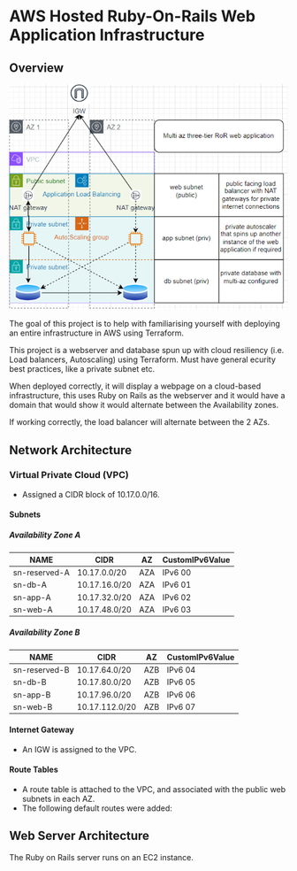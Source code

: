 # AWS Hosted Ruby-On-Rails Web Application Infrastructure 

## Overview
![Architecture of the project](/img/architecture.png)

The goal of this project is to help with familiarising 
yourself with deploying an entire infrastructure in 
AWS using Terraform.

This project is a webserver and database spun up with cloud resiliency 
(i.e. Load balancers, Autoscaling) using Terraform. Must have general 
ecurity best practices, like a private subnet etc. 

When deployed correctly, it will display a webpage on a cloud-based 
infrastructure, this uses Ruby on Rails as the webserver and it would 
have a domain that would show it would alternate between the Availability 
zones.

If working correctly, the load balancer will alternate between the 2 AZs.

## Network Architecture

### Virtual Private Cloud (VPC)
* Assigned a CIDR block of 10.17.0.0/16.

#### Subnets
##### Availability Zone A
| NAME | CIDR | AZ | CustomIPv6Value |
|------|------|----|-----------------|
|sn-reserved-A | 10.17.0.0/20 | AZA | IPv6 00 |
|sn-db-A | 10.17.16.0/20 | AZA | IPv6 01 |
|sn-app-A | 10.17.32.0/20 | AZA | IPv6 02 |
|sn-web-A | 10.17.48.0/20 | AZA | IPv6 03 |

##### Availability Zone B
| NAME | CIDR | AZ | CustomIPv6Value |
|------|------|----|-----------------|
| sn-reserved-B | 10.17.64.0/20 | AZB | IPv6 04 |
| sn-db-B | 10.17.80.0/20 | AZB | IPv6 05 |
| sn-app-B | 10.17.96.0/20 | AZB | IPv6 06 |
| sn-web-B | 10.17.112.0/20 | AZB | IPv6 07 |

#### Internet Gateway
* An IGW is assigned to the VPC.

#### Route Tables
* A route table is attached to the VPC, and associated with the public web
subnets in each AZ.
* The following default routes were added:

## Web Server Architecture
The Ruby on Rails server runs on an EC2 instance.
